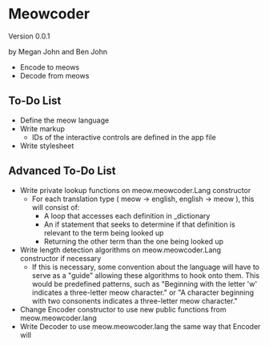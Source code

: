 Meowcoder
=========

Version 0.0.1

by Megan John and Ben John

- Encode to meows
- Decode from meows

To-Do List
----------
- Define the meow language
- Write markup
  - IDs of the interactive controls are defined in the app file
- Write stylesheet

Advanced To-Do List
-------------------

- Write private lookup functions on meow.meowcoder.Lang constructor
  - For each translation type ( meow -> english, english -> meow ), this will consist of:
    - A loop that accesses each definition in _dictionary
    - An if statement that seeks to determine if that definition is relevant to the term being looked up
    - Returning the other term than the one being looked up
- Write length detection algorithms on meow.meowcoder.Lang constructor if necessary
  - If this is necessary, some convention about the language will have to serve as a "guide" allowing these algorithms to hook onto them. This would be predefined patterns, such as "Beginning with the letter 'w' indicates a three-letter meow character." or "A character beginning with two consonents indicates a three-letter meow character."
- Change Encoder constructor to use new public functions from meow.meowcoder.lang
- Write Decoder to use meow.meowcoder.lang the same way that Encoder will
